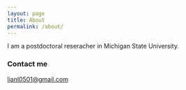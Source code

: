 ```yaml
---
layout: page
title: About
permalink: /about/
---
```


I am a postdoctoral reseracher in Michigan State University.


### Contact me

[lianl0501@gmail.com](lianl0501@gmail.com)
